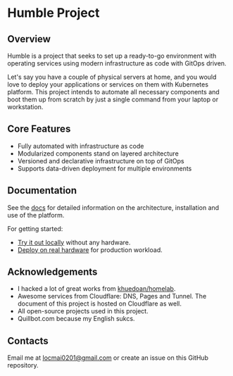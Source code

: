 # Humble Project

## Overview

Humble is a project that seeks to set up a ready-to-go environment with operating services using modern infrastructure as code with GitOps driven.

Let's say you have a couple of physical servers at home, and you would love to deploy your applications or services on them with Kubernetes platform. This project intends to automate all necessary components and boot them up from scratch by just a single command from your laptop or workstation.

## Core Features

- Fully automated with infrastructure as code
- Modularized components stand on layered architecture
- Versioned and declarative infrastructure on top of GitOps
- Supports data-driven deployment for multiple environments

## Documentation

See the [docs](https://humble.maibaloc.com) for detailed information on the architecture, installation and use of the platform.

For getting started:

- [Try it out locally](https://humble.maibaloc.com/getting-started/development/) without any hardware.
- [Deploy on real hardware](https://humble.maibaloc.com/getting-started/production/) for production workload.

## Acknowledgements

- I hacked a lot of great works from [khuedoan/homelab](https://github.com/khuedoan/homelab).
- Awesome services from Cloudflare: DNS, Pages and Tunnel. The document of this project is hosted on Cloudflare as well.
- All open-source projects used in this project.
- Quillbot.com because my English sukcs.

## Contacts

Email me at [locmai0201@gmail.com](mailto:locmai0201@gmail.com) or create an issue on this GitHub repository.
